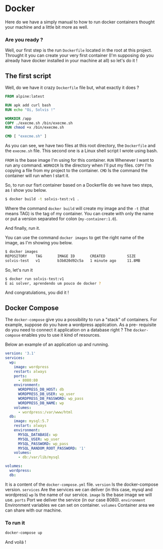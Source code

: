 # Docker

Here do we have a simply manual to how to run docker containers thought your machine and a little bit more as well.

### Are you ready ?

Well, our first step is the run `Dockerfile` located in the root at this project.
Throught it you can create your very first container (I'm supposing do you 
already have docker installed in your machine at all) so let's do it !

## The first script
Well, do we have it crazy `Dockerfile` file but, what exactly it does ?
```Dockerfile
FROM alpine:latest

RUN apk add curl bash
RUN echo "Oi, Solvis !"

WORKDIR /app
COPY ./execme.sh /bin/execme.sh
RUN chmod +x /bin/execme.sh

CMD [ "execme.sh" ]
```

As you can see, we have two files at this root directory, the `Dockerfile` and the `execme.sh` file. This second one is a Linux shell script I wrote using bash.

`FROM` is the base image I'm using for this container.
`RUN` Whenever I want to run any command.
`WORKDIR` Is the directory when I'll put my files.
`COPY` I'm copying a file from my project to the container.
`CMD` Is the command the container will run when I start it.

So, to run our fisrt container based on a Dockerfile do we have two steps, as I show you below.

```bash
$ docker build -t solvis-test:v1 .
```

Where the command `docker build` will create my image and the `-t` (that means TAG) is the tag of my container. You can create with only the name or put a version separated for colon (`my-container:1.0`).

And finally, run it.

You can use the command `docker images` to get the right name of the image, as I'm showing you below.
```bash
$ docker images
REPOSITORY    TAG       IMAGE ID       CREATED          SIZE
solvis-test   v1        b3b020d92c5a   1 minute ago     11.8MB
```

So, let's run it
```bash
$ docker run solvis-test:v1
E ai solver, aprendendo um pouco de docker ?
```

And congratulations, you did it !

## Docker Compose
The `docker-compose` give you a possibility to run a "stack" of containers. For example, suppose do you have a wordpress application. As a pre- requisite do you need to connect it application on a database right ? The `docker-compose` enables you to use it kind of resources.

Below an example of an application up and running.
```yaml
version: '3.1'
services:
  wp:
    image: wordpress
    restart: always
    ports:
      - 8080:80
    environment: 
      WORDPRESS_DB_HOST: db
      WORDPRESS_DB_USER: wp_user
      WORDPRESS_DB_PASSWORD: wp_pass
      WORDPRESS_DB_NAME: wp
    volumes: 
      - wordpress:/var/www/html
  db:
    image: mysql:5.7
    restart: always
    environment: 
      MYSQL_DATABASE: wp
      MYSQL_USER: wp_user
      MYSQL_PASSWORD: wp_pass
      MYSQL_RANDOM_ROOT_PASSWORD: '1'
    volumes:
      - db:/var/lib/mysql

volumes: 
  wordpress:
  db:
```

It is a content of the `docker-compose.yml` file.
`version` Is the docker-compose version.
`services` Are the services we can deliver (in this case, mysql and wordpress)
`wp` Is the name of our service.
`image` Is the base image we will use.
`ports` Port we deliver the service (in our case 8080).
`environment` Environment variables we can set on container.
`volumes` Container area we can share with our machine.

### To run it
```bash
docker-compose up
```

And voilá !